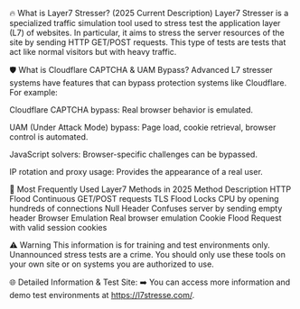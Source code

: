 🔥 What is Layer7 Stresser? (2025 Current Description) Layer7 Stresser is a specialized traffic simulation tool used to stress test the application layer (L7) of websites. In particular, it aims to stress the server resources of the site by sending HTTP GET/POST requests. This type of tests are tests that act like normal visitors but with heavy traffic.

🛡️ What is Cloudflare CAPTCHA & UAM Bypass? Advanced L7 stresser systems have features that can bypass protection systems like Cloudflare. For example:

Cloudflare CAPTCHA bypass: Real browser behavior is emulated.

UAM (Under Attack Mode) bypass: Page load, cookie retrieval, browser control is automated.

JavaScript solvers: Browser-specific challenges can be bypassed.

IP rotation and proxy usage: Provides the appearance of a real user.

📌 Most Frequently Used Layer7 Methods in 2025 Method Description HTTP Flood Continuous GET/POST requests TLS Flood Locks CPU by opening hundreds of connections Null Header Confuses server by sending empty header Browser Emulation Real browser emulation Cookie Flood Request with valid session cookies

⚠️ Warning This information is for training and test environments only. Unannounced stress tests are a crime. You should only use these tools on your own site or on systems you are authorized to use.

🌐 Detailed Information & Test Site: ➡️ You can access more information and demo test environments at https://l7stresse.com/.
